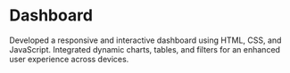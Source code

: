 # Dashboard
Developed a responsive and interactive dashboard using HTML, CSS, and JavaScript. Integrated dynamic charts, tables, and filters for an enhanced user experience across devices.
